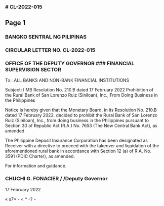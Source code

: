 ### # CL-2022-015

## Page 1

### BANGKO SENTRAL NG PILIPINAS

### CIRCULAR LETTER NO. CL-2022-015

### OFFICE OF THE DEPUTY GOVERNOR ### FINANCIAL SUPERVISION SECTOR

To : ALL BANKS AND NON-BANK FINANCIAL INSTITUTIONS

Subject: I MB Resolution No. 210.B dated 17 February 2022 Prohibition of the Rural Bank of San Lorenzo Ruiz (Siniloan), Inc., From Doing Business in the Philippines

Notice is hereby given that the Monetary Board, in its Resolution No. 210.B dated 17 February 2022, decided to prohibit the Rural Bank of San Lorenzo Ruiz (Siniloan), Inc., from doing business in the Philippines pursuant to Section 30 of Republic Act (R.A.) No. 7653 (The New Central Bank Act), as amended.

The Philippine Deposit Insurance Corporation has been designated as Receiver with a directive to proceed with the takeover and liquidation of the aforementioned rural bank in accordance with Section 12 (a) of R.A. No. 3591 (PDIC Charter), as amended.

For information and guidance.

### CHUCHI G. FONACIER / /Deputy Governor

17 February 2022

« s7* - < * -? - 